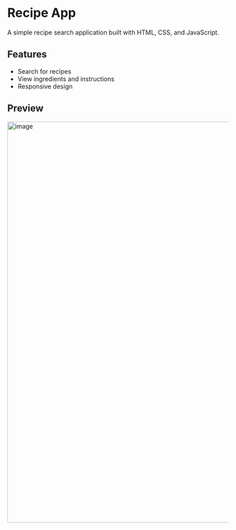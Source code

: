 # Recipe App

A simple recipe search application built with HTML, CSS, and JavaScript.

## Features
- Search for recipes
- View ingredients and instructions
- Responsive design

## Preview

<img width="1891" height="914" alt="image" src="https://github.com/user-attachments/assets/7d04af54-1dbe-4a9d-8073-e8c77e02bab2" />
